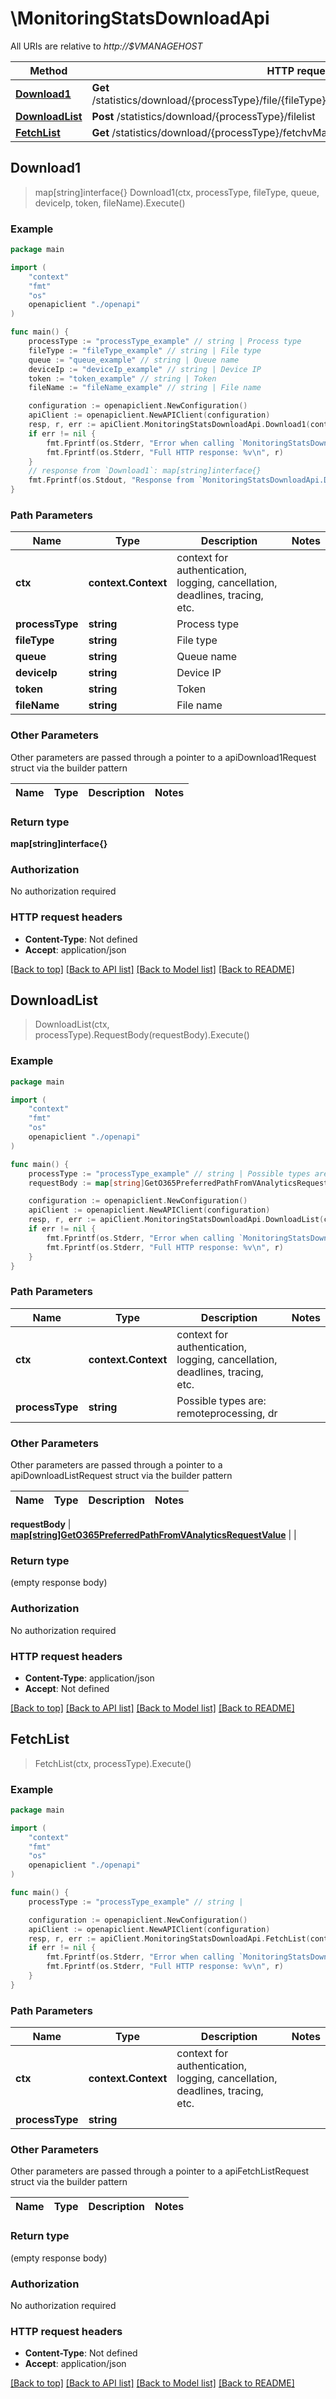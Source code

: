 # \MonitoringStatsDownloadApi

All URIs are relative to *http://$VMANAGEHOST*

Method | HTTP request | Description
------------- | ------------- | -------------
[**Download1**](MonitoringStatsDownloadApi.md#Download1) | **Get** /statistics/download/{processType}/file/{fileType}/{queue}/{deviceIp}/{token}/{fileName} | 
[**DownloadList**](MonitoringStatsDownloadApi.md#DownloadList) | **Post** /statistics/download/{processType}/filelist | 
[**FetchList**](MonitoringStatsDownloadApi.md#FetchList) | **Get** /statistics/download/{processType}/fetchvManageList | 



## Download1

> map[string]interface{} Download1(ctx, processType, fileType, queue, deviceIp, token, fileName).Execute()





### Example

```go
package main

import (
    "context"
    "fmt"
    "os"
    openapiclient "./openapi"
)

func main() {
    processType := "processType_example" // string | Process type
    fileType := "fileType_example" // string | File type
    queue := "queue_example" // string | Queue name
    deviceIp := "deviceIp_example" // string | Device IP
    token := "token_example" // string | Token
    fileName := "fileName_example" // string | File name

    configuration := openapiclient.NewConfiguration()
    apiClient := openapiclient.NewAPIClient(configuration)
    resp, r, err := apiClient.MonitoringStatsDownloadApi.Download1(context.Background(), processType, fileType, queue, deviceIp, token, fileName).Execute()
    if err != nil {
        fmt.Fprintf(os.Stderr, "Error when calling `MonitoringStatsDownloadApi.Download1``: %v\n", err)
        fmt.Fprintf(os.Stderr, "Full HTTP response: %v\n", r)
    }
    // response from `Download1`: map[string]interface{}
    fmt.Fprintf(os.Stdout, "Response from `MonitoringStatsDownloadApi.Download1`: %v\n", resp)
}
```

### Path Parameters


Name | Type | Description  | Notes
------------- | ------------- | ------------- | -------------
**ctx** | **context.Context** | context for authentication, logging, cancellation, deadlines, tracing, etc.
**processType** | **string** | Process type | 
**fileType** | **string** | File type | 
**queue** | **string** | Queue name | 
**deviceIp** | **string** | Device IP | 
**token** | **string** | Token | 
**fileName** | **string** | File name | 

### Other Parameters

Other parameters are passed through a pointer to a apiDownload1Request struct via the builder pattern


Name | Type | Description  | Notes
------------- | ------------- | ------------- | -------------







### Return type

**map[string]interface{}**

### Authorization

No authorization required

### HTTP request headers

- **Content-Type**: Not defined
- **Accept**: application/json

[[Back to top]](#) [[Back to API list]](../README.md#documentation-for-api-endpoints)
[[Back to Model list]](../README.md#documentation-for-models)
[[Back to README]](../README.md)


## DownloadList

> DownloadList(ctx, processType).RequestBody(requestBody).Execute()





### Example

```go
package main

import (
    "context"
    "fmt"
    "os"
    openapiclient "./openapi"
)

func main() {
    processType := "processType_example" // string | Possible types are: remoteprocessing, dr
    requestBody := map[string]GetO365PreferredPathFromVAnalyticsRequestValue{"key": *openapiclient.NewGetO365PreferredPathFromVAnalyticsRequestValue()} // map[string]GetO365PreferredPathFromVAnalyticsRequestValue |  (optional)

    configuration := openapiclient.NewConfiguration()
    apiClient := openapiclient.NewAPIClient(configuration)
    resp, r, err := apiClient.MonitoringStatsDownloadApi.DownloadList(context.Background(), processType).RequestBody(requestBody).Execute()
    if err != nil {
        fmt.Fprintf(os.Stderr, "Error when calling `MonitoringStatsDownloadApi.DownloadList``: %v\n", err)
        fmt.Fprintf(os.Stderr, "Full HTTP response: %v\n", r)
    }
}
```

### Path Parameters


Name | Type | Description  | Notes
------------- | ------------- | ------------- | -------------
**ctx** | **context.Context** | context for authentication, logging, cancellation, deadlines, tracing, etc.
**processType** | **string** | Possible types are: remoteprocessing, dr | 

### Other Parameters

Other parameters are passed through a pointer to a apiDownloadListRequest struct via the builder pattern


Name | Type | Description  | Notes
------------- | ------------- | ------------- | -------------

 **requestBody** | [**map[string]GetO365PreferredPathFromVAnalyticsRequestValue**](GetO365PreferredPathFromVAnalyticsRequestValue.md) |  | 

### Return type

 (empty response body)

### Authorization

No authorization required

### HTTP request headers

- **Content-Type**: application/json
- **Accept**: Not defined

[[Back to top]](#) [[Back to API list]](../README.md#documentation-for-api-endpoints)
[[Back to Model list]](../README.md#documentation-for-models)
[[Back to README]](../README.md)


## FetchList

> FetchList(ctx, processType).Execute()



### Example

```go
package main

import (
    "context"
    "fmt"
    "os"
    openapiclient "./openapi"
)

func main() {
    processType := "processType_example" // string | 

    configuration := openapiclient.NewConfiguration()
    apiClient := openapiclient.NewAPIClient(configuration)
    resp, r, err := apiClient.MonitoringStatsDownloadApi.FetchList(context.Background(), processType).Execute()
    if err != nil {
        fmt.Fprintf(os.Stderr, "Error when calling `MonitoringStatsDownloadApi.FetchList``: %v\n", err)
        fmt.Fprintf(os.Stderr, "Full HTTP response: %v\n", r)
    }
}
```

### Path Parameters


Name | Type | Description  | Notes
------------- | ------------- | ------------- | -------------
**ctx** | **context.Context** | context for authentication, logging, cancellation, deadlines, tracing, etc.
**processType** | **string** |  | 

### Other Parameters

Other parameters are passed through a pointer to a apiFetchListRequest struct via the builder pattern


Name | Type | Description  | Notes
------------- | ------------- | ------------- | -------------


### Return type

 (empty response body)

### Authorization

No authorization required

### HTTP request headers

- **Content-Type**: Not defined
- **Accept**: application/json

[[Back to top]](#) [[Back to API list]](../README.md#documentation-for-api-endpoints)
[[Back to Model list]](../README.md#documentation-for-models)
[[Back to README]](../README.md)

